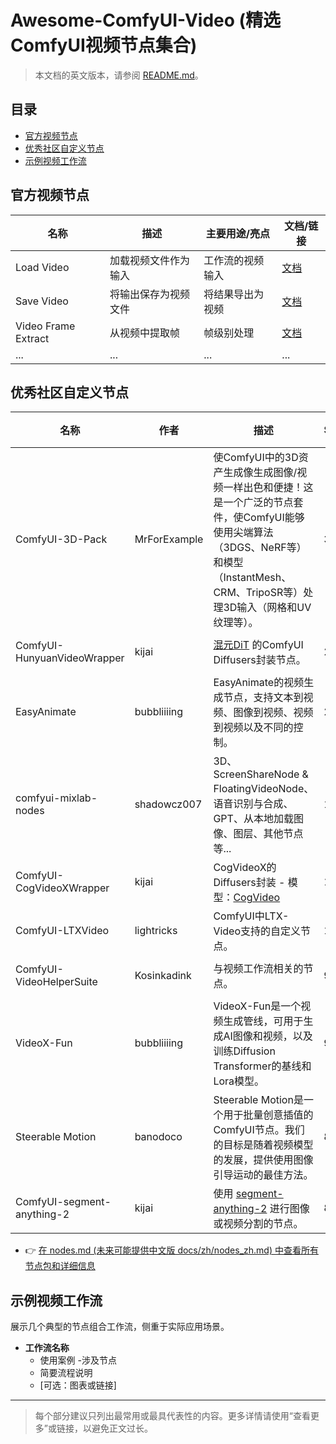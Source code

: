 # Awesome-ComfyUI-Video (精选ComfyUI视频节点集合)

> 本文档的英文版本，请参阅 [README.md](README.md)。

## 目录
  - [官方视频节点](#官方视频节点)
  - [优秀社区自定义节点](#优秀社区自定义节点)
  - [示例视频工作流](#示例视频工作流)


## 官方视频节点

| 名称                | 描述                       | 主要用途/亮点             | 文档/链接 |
| ------------------- | -------------------------- | ------------------------- | --------- |
| Load Video          | 加载视频文件作为输入         | 工作流的视频输入          | [文档](#)  |
| Save Video          | 将输出保存为视频文件         | 将结果导出为视频          | [文档](#)  |
| Video Frame Extract | 从视频中提取帧             | 帧级别处理                | [文档](#)  |
| ...                 | ...                        | ...                       | ...       |

## 优秀社区自定义节点

| 名称                        | 作者         | 描述                                                                                                                                                                                                                                                                                | Stars | 最后更新时间        | 仓库                                                                  | 详细文档                                                     |
| --------------------------- | ------------ | --------------------------------------------------------------------------------------------------------------------------------------------------------------------------------------------------------------------------------------------------------------------------------------- | ----- | ------------------- | ----------------------------------------------------------------- | ------------------------------------------------------------ |
| ComfyUI-3D-Pack             | MrForExample | 使ComfyUI中的3D资产生成像生成图像/视频一样出色和便捷！这是一个广泛的节点套件，使ComfyUI能够使用尖端算法（3DGS、NeRF等）和模型（InstantMesh、CRM、TripoSR等）处理3D输入（网格和UV纹理等）。                                                                                             | 3007  | 2025-01-24 18:41:37 | [GitHub](https://github.com/MrForExample/ComfyUI-3D-Pack)         | ...                                                          |
| ComfyUI-HunyuanVideoWrapper | kijai        | [混元DiT](https://github.com/Tencent/HunyuanVideo) 的ComfyUI Diffusers封装节点。                                                                                                                                                                                                        | 2350  | 2025-03-30 16:48:09 | [GitHub](https://github.com/kijai/ComfyUI-HunyuanVideoWrapper)    | [Details](docs/zh/custom_nodes/hunyuanvideowrapper.md)                                                          |
| EasyAnimate                 | bubbliiiing  | EasyAnimate的视频生成节点，支持文本到视频、图像到视频、视频到视频以及不同的控制。                                                                                                                                                                                                             | 2130  | 2025-03-06 11:41:28 | [GitHub](https://github.com/aigc-apps/EasyAnimate)                | [Details](docs/zh/custom_nodes/easyanimate.md)                                                          |
| comfyui-mixlab-nodes        | shadowcz007  | 3D、ScreenShareNode & FloatingVideoNode、语音识别与合成、GPT、从本地加载图像、图层、其他节点等...                                                                                                                                                                                             | 1574  | 2025-02-05 10:24:45 | [GitHub](https://github.com/shadowcz007/comfyui-mixlab-nodes)     | ...                                                          |
| ComfyUI-CogVideoXWrapper    | kijai        | CogVideoX的Diffusers封装 - 模型：[CogVideo](https://github.com/THUDM/CogVideo)                                                                                                                                                                                                          | 1476  | 2025-02-17 00:48:16 | [GitHub](https://github.com/kijai/ComfyUI-CogVideoXWrapper)       | ...                                                          |
| ComfyUI-LTXVideo            | lightricks   | ComfyUI中LTX-Video支持的自定义节点。                                                                                                                                                                                                                                                      | 1036  | 2025-04-17 15:21:00 | [GitHub](https://github.com/Lightricks/ComfyUI-LTXVideo)          | ...                                                          |
| ComfyUI-VideoHelperSuite    | Kosinkadink  | 与视频工作流相关的节点。                                                                                                                                                                                                                                                                  | 939   | 2025-04-18 18:54:23 | [GitHub](https://github.com/Kosinkadink/ComfyUI-VideoHelperSuite) | [详情](docs/zh/custom_nodes/videohelpersuite.md)             |
| VideoX-Fun                  | bubbliiiing  | VideoX-Fun是一个视频生成管线，可用于生成AI图像和视频，以及训练Diffusion Transformer的基线和Lora模型。                                                                                                                                                                                     | 914   | 2025-04-18 03:01:53 | [GitHub](https://github.com/aigc-apps/VideoX-Fun)                 | ...                                                          |
| Steerable Motion            | banodoco     | Steerable Motion是一个用于批量创意插值的ComfyUI节点。我们的目标是随着视频模型的发展，提供使用图像引导运动的最佳方法。                                                                                                                                                                         | 881   | 2024-06-15 23:01:54 | [GitHub](https://github.com/banodoco/steerable-motion)            | ...                                                          |
| ComfyUI-segment-anything-2  | kijai        | 使用 [segment-anything-2](https://github.com/facebookresearch/segment-anything-2) 进行图像或视频分割的节点。                                                                                                                                                                          | 867   | 2025-03-19 09:40:37 | [GitHub](https://github.com/kijai/ComfyUI-segment-anything-2)     | ...                                                          |

- 👉 [在 nodes.md (未来可能提供中文版 docs/zh/nodes_zh.md) 中查看所有节点包和详细信息](docs/nodes.md)

## 示例视频工作流
展示几个典型的节点组合工作流，侧重于实际应用场景。

- **工作流名称**
  - 使用案例
  -涉及节点
  - 简要流程说明
  - [可选：图表或链接]

---

> 每个部分建议只列出最常用或最具代表性的内容。更多详情请使用“查看更多”或链接，以避免正文过长。

